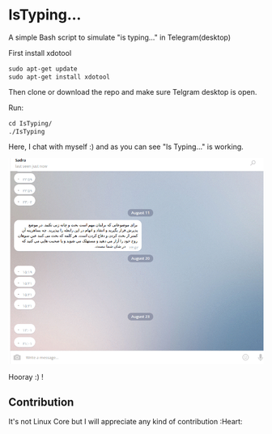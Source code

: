 # IsTyping...
A simple Bash script to simulate "is typing..." in Telegram(desktop)

First install xdotool
```
sudo apt-get update
sudo apt-get install xdotool
 ```
Then clone or download the repo and make sure Telgram desktop is open.

Run:
```
cd IsTyping/
./IsTyping
```

Here, I chat with myself :) and as you can see "Is Typing..." is working.

![alt](https://github.com/01sadra/IsTyping.../blob/master/GifSample/isTypingSample.gif "gif sample")

Hooray :) !

## Contribution

It's not Linux Core but I will appreciate any kind of contribution :Heart:
